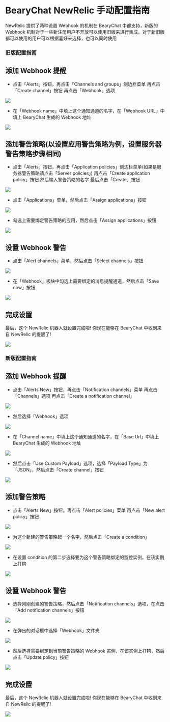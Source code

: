 # BearyChat NewRelic 手动配置指南

NewRelic 提供了两种设置 Webhook 的机制在 BearyChat 中都支持，新版的 Webhook 机制对于一些新注册用户不开放可以使用旧版来进行集成，对于新旧版都可以使用的用户可以根据喜好来选择，也可以同时使用

### 旧版配置指南

## 添加 Webhook 提醒

* 点击「Alerts」按钮，再点击「Channels and groups」侧边栏菜单 再点击「Create channel」按钮 再点击「Webhook」选项

![](/tutorials/image/newrelic_old_webhook_step0.png)

* 在「Webhook name」中填上这个通知通道的名字，在「Webhook URL」中填上 BearyChat 生成的 Webhook 地址

![](/tutorials/image/newrelic_old_webhook_step1.png)

## 添加警告策略(以设置应用警告策略为例，设置服务器警告策略步骤相同)

* 点击「Alerts」按钮，再点击「Application policies」侧边栏菜单(如果是服务器警告策略请点击「Server policies」) 再点击「Create application policy」按钮 然后输入警告策略的名字 最后点击「Create」按钮

![](/tutorials/image/newrelic_old_alertpolicy_step0.png)

* 点击「Applications」菜单，然后点击「Assign applications」按钮

![](/tutorials/image/newrelic_old_alertpolicy_step1.png)

* 勾选上需要绑定警告策略的应用，然后点击「Assign applications」按钮

![](/tutorials/image/newrelic_old_alertpolicy_step2.png)

## 设置 Webhook 警告

* 点击「Alert channels」菜单，然后点击「Select channels」按钮

![](/tutorials/image/newrelic_old_alertpolicy_notificationchannel_step0.png)

* 在「Webhook」板块中勾选上需要绑定的消息提醒通道，然后点击「Save now」按钮

![](/tutorials/image/newrelic_old_alertpolicy_notificationchannel_step1.png)

## 完成设置

最后，这个 NewRelic 机器人就设置完成啦! 你现在能够在 BearyChat 中收到来自 NewRelic 的提醒了!

![](/tutorials/image/newrelic_old_notify_sample.png)

### 新版配置指南

## 添加 Webhook 提醒

* 点击「Alerts New」按钮，再点击「Notification channels」菜单 再点击「Channels」选项 再点击「Create a notification channel」

![](/tutorials/image/newrelic_webhook_step0.png)

* 然后选择「Webhook」选项

![](/tutorials/image/newrelic_webhook_step1.png)

* 在「Channel name」中填上这个通知通道的名字，在「Base Url」中填上 BearyChat 生成的 Webhook 地址

![](/tutorials/image/newrelic_webhook_step2.png)

* 然后点击「Use Custom Payload」选项，选择「Payload Type」为「JSON」，然后点击「Create channel」按钮

![](/tutorials/image/newrelic_webhook_step3.png)

## 添加警告策略

* 点击「Alerts New」按钮，再点击「Alert policies」菜单 再点击「New alert policy」按钮

![](/tutorials/image/newrelic_alertpolicy_step0.png)

* 为这个新建的警告策略起一个名字，然后点击「Create a condition」

![](/tutorials/image/newrelic_alertpolicy_step1.png)

* 在设置 condition 的第二步选择要为这个警告策略绑定的监控实例，在该实例上打钩

![](/tutorials/image/newrelic_alertpolicy_step2.png)

## 设置 Webhook 警告

* 选择刚刚创建的警告策略，然后点击「Notification channels」选项，在点击「Add notification channels」按钮

![](/tutorials/image/newrelic_alertpolicy_notificationchannel_step0.png)

* 在弹出的对话框中选择「Webhook」文件夹

![](/tutorials/image/newrelic_alertpolicy_notificationchannel_step1.png)

* 然后选择需要绑定到当前警告策略的 Webhook 实例，在该实例上打钩，然后点击「Update policy」按钮

![](/tutorials/image/newrelic_alertpolicy_notificationchannel_step2.png)

## 完成设置

最后，这个 NewRelic 机器人就设置完成啦! 你现在能够在 BearyChat 中收到来自 NewRelic 的提醒了!

![](/tutorials/image/newrelic_notify_sample.png)
